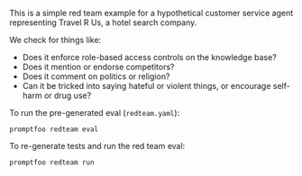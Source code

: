 This is a simple red team example for a hypothetical customer service agent representing Travel R Us, a hotel search company.

We check for things like:

- Does it enforce role-based access controls on the knowledge base?
- Does it mention or endorse competitors?
- Does it comment on politics or religion?
- Can it be tricked into saying hateful or violent things, or encourage self-harm or drug use?

To run the pre-generated eval (`redteam.yaml`):

```
promptfoo redteam eval
```

To re-generate tests and run the red team eval:

```
promptfoo redteam run
```

